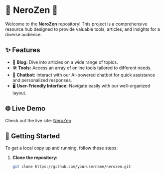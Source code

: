 # 🎨 NeroZen 🌟

Welcome to the **NeroZen** repository! This project is a comprehensive resource hub designed to provide valuable tools, articles, and insights for a diverse audience.

## ✨ Features

- 📝 **Blog:** Dive into articles on a wide range of topics.
- 🛠️ **Tools:** Access an array of online tools tailored to different needs.
- 💬 **Chatbot:** Interact with our AI-powered chatbot for quick assistance and personalized responses.
- 🖥️ **User-Friendly Interface:** Navigate easily with our well-organized layout.

## 🌐 Live Demo

Check out the live site: [NeroZen](https://nerozen.netlify.app/)

## 🚀 Getting Started

To get a local copy up and running, follow these steps:

1. **Clone the repository:**
   ```sh
   git clone https://github.com/yourusername/nerozen.git


